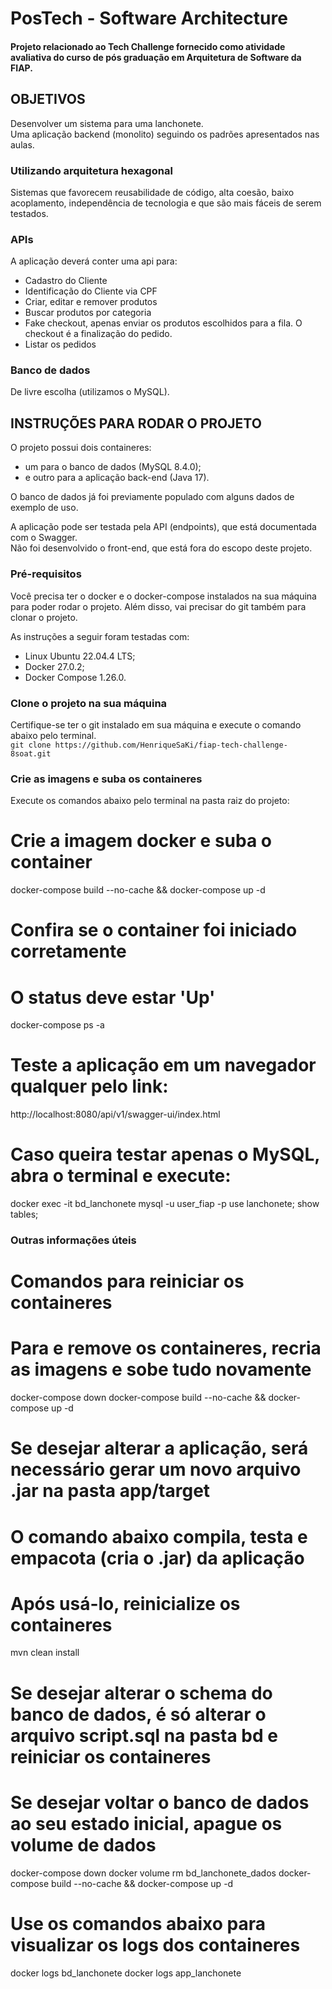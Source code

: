 # PosTech - Software Architecture
#### Projeto relacionado ao Tech Challenge fornecido como atividade avaliativa do curso de pós graduação em Arquitetura de Software da FIAP.

## OBJETIVOS
Desenvolver um sistema para uma lanchonete.  
Uma aplicação backend (monolito) seguindo os padrões apresentados nas aulas.

### Utilizando arquitetura hexagonal
Sistemas que favorecem reusabilidade de código, alta coesão, baixo acoplamento, independência de tecnologia e que são mais fáceis de serem testados.

### APIs
A aplicação deverá conter uma api para:
- Cadastro do Cliente
- Identificação do Cliente via CPF
- Criar, editar e remover produtos
- Buscar produtos por categoria
- Fake checkout, apenas enviar os produtos escolhidos para a fila. O checkout é a finalização do pedido.
- Listar os pedidos

### Banco de dados
De livre escolha (utilizamos o MySQL).

## INSTRUÇÕES PARA RODAR O PROJETO

O projeto possui dois containeres:
- um para o banco de dados (MySQL 8.4.0);
- e outro para a aplicação back-end (Java 17).

O banco de dados já foi previamente populado com alguns dados de exemplo de uso.

A aplicação pode ser testada pela API (endpoints), que está documentada com o Swagger.  
Não foi desenvolvido o front-end, que está fora do escopo deste projeto.

### Pré-requisitos
Você precisa ter o docker e o docker-compose instalados na sua máquina para poder rodar o projeto.
Além disso, vai precisar do git também para clonar o projeto.

As instruções a seguir foram testadas com:
- Linux Ubuntu 22.04.4 LTS;
- Docker 27.0.2;
- Docker Compose 1.26.0.

###  Clone o projeto na sua máquina
Certifique-se ter o git instalado em sua máquina e execute o comando abaixo pelo terminal. <br />
``git clone https://github.com/HenriqueSaKi/fiap-tech-challenge-8soat.git``


###  Crie as imagens e suba os containeres
Execute os comandos abaixo pelo terminal na pasta raiz do projeto:

# Crie a imagem docker e suba o container
docker-compose build --no-cache && docker-compose up -d

# Confira se o container foi iniciado corretamente
# O status deve estar 'Up'
docker-compose ps -a

# Teste a aplicação em um navegador qualquer pelo link:
http://localhost:8080/api/v1/swagger-ui/index.html

# Caso queira testar apenas o MySQL, abra o terminal e execute:
docker exec -it bd_lanchonete mysql -u user_fiap -p
use lanchonete;
show tables;

###  Outras informações úteis

# Comandos para reiniciar os containeres
# Para e remove os containeres, recria as imagens e sobe tudo novamente
docker-compose down
docker-compose build --no-cache && docker-compose up -d

# Se desejar alterar a aplicação, será necessário gerar um novo arquivo .jar na pasta app/target
# O comando abaixo compila, testa e empacota (cria o .jar) da aplicação
# Após usá-lo, reinicialize os containeres
mvn clean install

# Se desejar alterar o schema do banco de dados, é só alterar o arquivo script.sql na pasta bd e reiniciar os containeres

# Se desejar voltar o banco de dados ao seu estado inicial, apague os volume de dados
docker-compose down
docker volume rm bd_lanchonete_dados
docker-compose build --no-cache && docker-compose up -d

# Use os comandos abaixo para visualizar os logs dos containeres
docker logs bd_lanchonete
docker logs app_lanchonete
